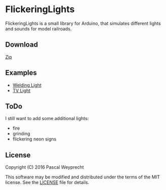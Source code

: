 # FlickeringLights

FlickeringLights is a small library for Arduino, that simulates different lights and sounds for model railroads.

## Download

[Zip](https://github.com/fx-world/FlickeringLights/archive/master.zip)

## Examples

* [Welding Light](examples/SimpleWelderLight)
* [TV Light](examples/SimpleTVLight)

## ToDo

I still want to add some additional lights:

* fire
* grinding
* flickering neon signs

## License

Copyright (C) 2016 Pascal Weyprecht

This software may be modified and distributed under the terms
of the MIT license.  See the [LICENSE](LICENSE) file for details.